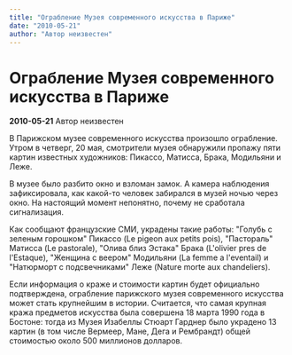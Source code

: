 ```yaml
---
title: "Ограбление Музея современного искусства в Париже"
date: "2010-05-21"
author: "Автор неизвестен"
---
```


# Ограбление Музея современного искусства в Париже

**2010-05-21** Автор неизвестен

В Парижском музее современного искусства произошло ограбление. Утром в четверг, 20 мая, смотрители музея обнаружили пропажу пяти картин известных художников: Пикассо, Матисса, Брака, Модильяни и Леже.

В музее было разбито окно и взломан замок. А камера наблюдения зафиксировала, как какой-то человек забирался в музей ночью через окно. На настоящий момент непонятно, почему не сработала сигнализация.

Как сообщают французские СМИ, украдены такие работы: "Голубь с зеленым горошком" Пикассо (Le pigeon aux petits pois), "Пастораль" Матисса (Le pastorale), "Олива близ Эстака" Брака (L'olivier pres de l'Estaque), "Женщина с веером" Модильяни (La femme a l'eventail) и "Натюрморт с подсвечниками" Леже (Nature morte aux chandeliers).

Если информация о краже и стоимости картин будет официально подтверждена, ограбление парижского музея современного искусства может стать крупнейшим в истории. Считается, что самая крупная кража предметов искусства была совершена 18 марта 1990 года в Бостоне: тогда из Музея Изабеллы Стюарт Гарднер было украдено 13 картин (в том числе Вермеер, Мане, Дега и Рембрандт) общей стоимостью около 500 миллионов долларов.